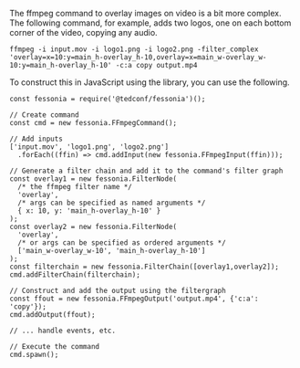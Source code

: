 The ffmpeg command to overlay images on video is a bit more complex. The
following command, for example, adds two logos, one on each bottom corner
of the video, copying any audio.

```{bash}
ffmpeg -i input.mov -i logo1.png -i logo2.png -filter_complex 'overlay=x=10:y=main_h-overlay_h-10,overlay=x=main_w-overlay_w-10:y=main_h-overlay_h-10' -c:a copy output.mp4
```

To construct this in JavaScript using the library, you can use the following.

```{javascript}
const fessonia = require('@tedconf/fessonia')();

// Create command
const cmd = new fessonia.FFmpegCommand();

// Add inputs
['input.mov', 'logo1.png', 'logo2.png']
  .forEach((ffin) => cmd.addInput(new fessonia.FFmpegInput(ffin)));

// Generate a filter chain and add it to the command's filter graph
const overlay1 = new fessonia.FilterNode(
  /* the ffmpeg filter name */
  'overlay',
  /* args can be specified as named arguments */
  { x: 10, y: 'main_h-overlay_h-10' }
);
const overlay2 = new fessonia.FilterNode(
  'overlay',
  /* or args can be specified as ordered arguments */
  ['main_w-overlay_w-10', 'main_h-overlay_h-10']
);
const filterchain = new fessonia.FilterChain([overlay1,overlay2]);
cmd.addFilterChain(filterchain);

// Construct and add the output using the filtergraph
const ffout = new fessonia.FFmpegOutput('output.mp4', {'c:a': 'copy'});
cmd.addOutput(ffout);

// ... handle events, etc.

// Execute the command
cmd.spawn();
```
